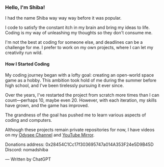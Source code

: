 ### Hello, I'm Shiba!

I had the name Shiba way way way before it was popular. 

I code to satisfy the constant itch in my brain and bring my ideas to life. Coding is my way of unleashing my thoughts so they don't consume me.

I'm not the best at coding for someone else, and deadlines can be a challenge for me. I prefer to work on my own projects, where I can let my creativity run wild.

#### How I Started Coding

My coding journey began with a lofty goal: creating an open-world space game as a hobby. This ambition took hold of me during the summer before high school, and I've been tirelessly pursuing it ever since.

Over the years, I've restarted the project from scratch more times than I can count—perhaps 10, maybe even 20. However, with each iteration, my skills have grown, and the game has improved. 

The grandness of the goal has pushed me to learn various aspects of coding and computers.

Although these projects remain private repositories for now, I have videos on my [Odysee Channel](https://odysee.com/@shibadev:7) and [YouTube Mirror](https://www.youtube.com/channel/UCHuCY46PDzE4PzwIOu4E2EQ).

Donations address: 0x28454C1Cc17f303695747a014A353F24e5D9B45D<br/>
Discord: nomadshiba

— Written by ChatGPT 
